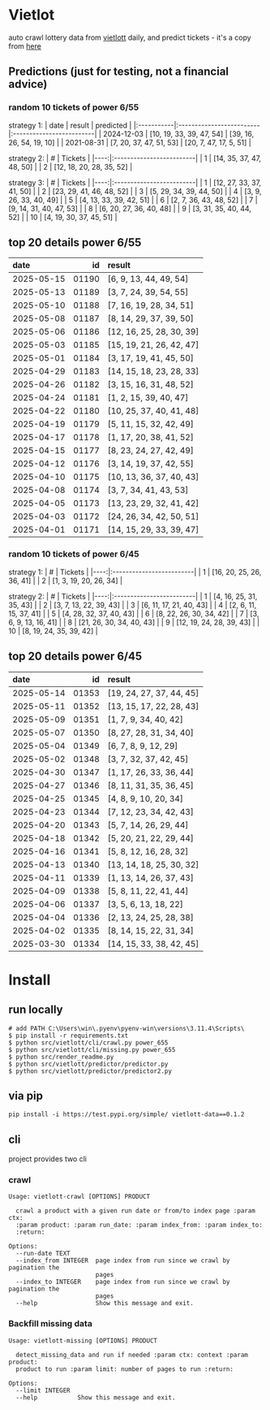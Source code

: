 # Vietlot
auto crawl lottery data from [vietlott](https://vietlott.vn) daily, and predict tickets - it's a copy from [here](https://github.com/vietvudanh/vietlott-data)
## Predictions (just for testing, not a financial advice)
### random 10 tickets of power 6/55

strategy 1:
| date       | result                   | predicted                |
|:-----------|:-------------------------|:-------------------------|
| 2024-12-03 | [10, 19, 33, 39, 47, 54] | [39, 16, 26, 54, 19, 10] |
| 2021-08-31 | [7, 20, 37, 47, 51, 53]  | [20, 7, 47, 17, 5, 51]   |

strategy 2:
|   # | Tickets                  |
|----:|:-------------------------|
|   1 | [14, 35, 37, 47, 48, 50] |
|   2 | [12, 18, 20, 28, 35, 52] |

strategy 3:
|   # | Tickets                  |
|----:|:-------------------------|
|   1 | [12, 27, 33, 37, 41, 50] |
|   2 | [23, 29, 41, 46, 48, 52] |
|   3 | [5, 29, 34, 39, 44, 50]  |
|   4 | [3, 9, 26, 33, 40, 49]   |
|   5 | [4, 13, 33, 39, 42, 51]  |
|   6 | [2, 7, 36, 43, 48, 52]   |
|   7 | [9, 14, 31, 40, 47, 53]  |
|   8 | [6, 20, 27, 36, 40, 48]  |
|   9 | [3, 31, 35, 40, 44, 52]  |
|  10 | [4, 19, 30, 37, 45, 51]  |

## top 20 details power 6/55
| date       |    id | result                   |
|:-----------|------:|:-------------------------|
| 2025-05-15 | 01190 | [6, 9, 13, 44, 49, 54]   |
| 2025-05-13 | 01189 | [3, 7, 24, 39, 54, 55]   |
| 2025-05-10 | 01188 | [7, 16, 19, 28, 34, 51]  |
| 2025-05-08 | 01187 | [8, 14, 29, 37, 39, 50]  |
| 2025-05-06 | 01186 | [12, 16, 25, 28, 30, 39] |
| 2025-05-03 | 01185 | [15, 19, 21, 26, 42, 47] |
| 2025-05-01 | 01184 | [3, 17, 19, 41, 45, 50]  |
| 2025-04-29 | 01183 | [14, 15, 18, 23, 28, 33] |
| 2025-04-26 | 01182 | [3, 15, 16, 31, 48, 52]  |
| 2025-04-24 | 01181 | [1, 2, 15, 39, 40, 47]   |
| 2025-04-22 | 01180 | [10, 25, 37, 40, 41, 48] |
| 2025-04-19 | 01179 | [5, 11, 15, 32, 42, 49]  |
| 2025-04-17 | 01178 | [1, 17, 20, 38, 41, 52]  |
| 2025-04-15 | 01177 | [8, 23, 24, 27, 42, 49]  |
| 2025-04-12 | 01176 | [3, 14, 19, 37, 42, 55]  |
| 2025-04-10 | 01175 | [10, 13, 36, 37, 40, 43] |
| 2025-04-08 | 01174 | [3, 7, 34, 41, 43, 53]   |
| 2025-04-05 | 01173 | [13, 23, 29, 32, 41, 42] |
| 2025-04-03 | 01172 | [24, 26, 34, 42, 50, 51] |
| 2025-04-01 | 01171 | [14, 15, 29, 33, 39, 47] |

### random 10 tickets of power 6/45

strategy 1:
|   # | Tickets                  |
|----:|:-------------------------|
|   1 | [16, 20, 25, 26, 36, 41] |
|   2 | [1, 3, 19, 20, 26, 34]   |

strategy 2:
|   # | Tickets                  |
|----:|:-------------------------|
|   1 | [4, 16, 25, 31, 35, 43]  |
|   2 | [3, 7, 13, 22, 39, 43]   |
|   3 | [6, 11, 17, 21, 40, 43]  |
|   4 | [2, 6, 11, 15, 37, 41]   |
|   5 | [4, 28, 32, 37, 40, 43]  |
|   6 | [8, 22, 26, 30, 34, 42]  |
|   7 | [3, 6, 9, 13, 16, 41]    |
|   8 | [21, 26, 30, 34, 40, 43] |
|   9 | [12, 19, 24, 28, 39, 43] |
|  10 | [8, 19, 24, 35, 39, 42]  |

## top 20 details power 6/45
| date       |    id | result                   |
|:-----------|------:|:-------------------------|
| 2025-05-14 | 01353 | [19, 24, 27, 37, 44, 45] |
| 2025-05-11 | 01352 | [13, 15, 17, 22, 28, 43] |
| 2025-05-09 | 01351 | [1, 7, 9, 34, 40, 42]    |
| 2025-05-07 | 01350 | [8, 27, 28, 31, 34, 40]  |
| 2025-05-04 | 01349 | [6, 7, 8, 9, 12, 29]     |
| 2025-05-02 | 01348 | [3, 7, 32, 37, 42, 45]   |
| 2025-04-30 | 01347 | [1, 17, 26, 33, 36, 44]  |
| 2025-04-27 | 01346 | [8, 11, 31, 35, 36, 45]  |
| 2025-04-25 | 01345 | [4, 8, 9, 10, 20, 34]    |
| 2025-04-23 | 01344 | [7, 12, 23, 34, 42, 43]  |
| 2025-04-20 | 01343 | [5, 7, 14, 26, 29, 44]   |
| 2025-04-18 | 01342 | [5, 20, 21, 22, 29, 44]  |
| 2025-04-16 | 01341 | [5, 8, 12, 16, 28, 32]   |
| 2025-04-13 | 01340 | [13, 14, 18, 25, 30, 32] |
| 2025-04-11 | 01339 | [1, 13, 14, 26, 37, 43]  |
| 2025-04-09 | 01338 | [5, 8, 11, 22, 41, 44]   |
| 2025-04-06 | 01337 | [3, 5, 6, 13, 18, 22]    |
| 2025-04-04 | 01336 | [2, 13, 24, 25, 28, 38]  |
| 2025-04-02 | 01335 | [8, 14, 15, 22, 31, 34]  |
| 2025-03-30 | 01334 | [14, 15, 33, 38, 42, 45] |

<!---
stats 6/55 all time - stats.to_markdown(index=False)
stats 6/55 -15d - stats_15d.to_markdown(index=False)
stats 6/55 -30d - stats_30d.to_markdown(index=False)
stats 6/55 -60d - stats_60d.to_markdown(index=False)
stats 6/55 -90d - stats_90d.to_markdown(index=False)
-->

# Install
 
## run locally

```shell
# add PATH C:\Users\win\.pyenv\pyenv-win\versions\3.11.4\Scripts\
$ pip install -r requirements.txt
$ python src/vietlott/cli/crawl.py power_655
$ python src/vietlott/cli/missing.py power_655
$ python src/render_readme.py
$ python src/vietlott/predictor/predictor.py
$ python src/vietlott/predictor/predictor2.py
```
 
## via pip

```shell
pip install -i https://test.pypi.org/simple/ vietlott-data==0.1.2
```

## cli
project provides two cli

### crawl
```shell
Usage: vietlott-crawl [OPTIONS] PRODUCT

  crawl a product with a given run date or from/to index page :param ctx:
  :param product: :param run_date: :param index_from: :param index_to:
  :return:

Options:
  --run-date TEXT
  --index_from INTEGER  page index from run since we crawl by pagination the
                        pages
  --index_to INTEGER    page index from run since we crawl by pagination the
                        pages
  --help                Show this message and exit.
```

### Backfill missing data

```shell
Usage: vietlott-missing [OPTIONS] PRODUCT

  detect_missing_data and run if needed :param ctx: context :param product:
  product to run :param limit: number of pages to run :return:

Options:
  --limit INTEGER
  --help           Show this message and exit.
```

